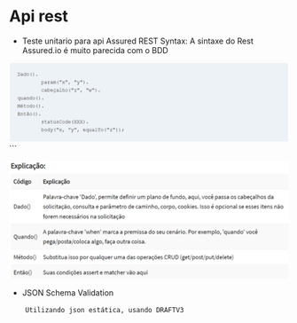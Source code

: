 
# Api rest


* Teste unitario para api Assured REST
    Syntax:
    A sintaxe do Rest Assured.io é muito parecida com o BDD
  
![img.png](img.png)
    ```
   
![img_1.png](img_1.png)
  
* JSON Schema Validation

````
    Utilizando json estática, usando DRAFTV3